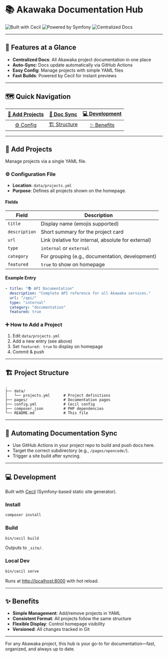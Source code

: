 # 📚 Akawaka Documentation Hub

![Built with Cecil](https://img.shields.io/badge/built_with-cecil-blue)
![Powered by Symfony](https://img.shields.io/badge/powered_by-symfony-black)
![Centralized Docs](https://img.shields.io/badge/documentation-centralized-green)

---

## 🚀 Features at a Glance

- **Centralized Docs**: All Akawaka project documentation in one place
- **Auto-Sync**: Docs update automatically via GitHub Actions
- **Easy Config**: Manage projects with simple YAML files
- **Fast Builds**: Powered by Cecil for instant previews

---

## 🗺️ Quick Navigation

| [📝 Add Projects](#add-projects) | [🔄 Doc Sync](#automating-documentation-sync) | [💻 Development](#development) |
|:-------------------------------:|:--------------------------------------------:|:-----------------------------:|
| [⚙️ Config](#configuration-file) | [🏗️ Structure](#project-structure)           | [✨ Benefits](#benefits)       |

---

## 📝 Add Projects

Manage projects via a single YAML file.

### ⚙️ Configuration File

- **Location**: `data/projects.yml`
- **Purpose**: Defines all projects shown on the homepage.

#### Fields

| Field        | Description                                      |
|--------------|--------------------------------------------------|
| `title`      | Display name (emojis supported)                  |
| `description`| Short summary for the project card               |
| `url`        | Link (relative for internal, absolute for external) |
| `type`       | `internal` or `external`                         |
| `category`   | For grouping (e.g., documentation, development)  |
| `featured`   | `true` to show on homepage                       |

#### Example Entry

```yaml
- title: "📚 API Documentation"
  description: "Complete API reference for all Akawaka services."
  url: "/api/"
  type: "internal"
  category: "documentation"
  featured: true
```

### ➕ How to Add a Project

1. Edit `data/projects.yml`
2. Add a new entry (see above)
3. Set `featured: true` to display on homepage
4. Commit & push

---

## 🏗️ Project Structure

```
.
├── data/
│   └── projects.yml      # Project definitions
├── pages/                # Documentation pages
├── config.yml            # Cecil config
├── composer.json         # PHP dependencies
└── README.md             # This file
```

---

## 🔄 Automating Documentation Sync

- Use GitHub Actions in your project repo to build and push docs here.
- Target the correct subdirectory (e.g., `/pages/opencode/`).
- Trigger a site build after syncing.

---

## 💻 Development

Built with [Cecil](https://cecil.app/fr/) (Symfony-based static site generator).

### Install

```bash
composer install
```

### Build

```bash
bin/cecil build
```
Outputs to `_site/`.

### Local Dev

```bash
bin/cecil serve
```
Runs at [http://localhost:8000](http://localhost:8000) with hot reload.

---

## ✨ Benefits

- **Simple Management**: Add/remove projects in YAML
- **Consistent Format**: All projects follow the same structure
- **Flexible Display**: Control homepage visibility
- **Versioned**: All changes tracked in Git

---

For any Akawaka project, this hub is your go-to for documentation—fast, organized, and always up to date.
